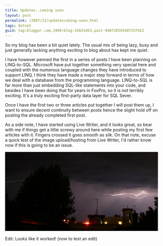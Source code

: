 ```yaml
---
title: Updates..coming soon
layout: post
permalink: /2007/12/updatescoming-soon.html
tags: dotnet
guid: tag:blogger.com,1999:blog-25631453.post-940720593407257422
---
```



So my blog has been a bit quiet lately. The usual mix of being lazy, busy and just generally lacking anything exciting to blog about has kept me quiet.  
  
I have however penned the first in a series of posts I have been planning on LINQ-to-SQL. Microsoft have put together something very special here and coupled with the numerous language changes they have introduced to support LINQ, I think they have made a major step forward in terms of how we deal with a database from the programming language.    LINQ-to-SQL is far more than just embedding SQL-like statements into your code, and besides I have been doing that for years in FoxPro, so it is not terribly exciting. It's a truly exciting first-party data layer for SQL Sever.  
  
Once I have the first two or three articles put together I will post them up, I want to ensure decent continuity between posts hence the slight hold off on posting the already completed first post.  
  
As a side note, I have started using Live Writer, and it looks great, so bear with me if things get a little screwy around here while posting my first few articles with it. Fingers crossed it goes smooth as silk.    On that note, excuse a quick test of the image upload/hosting from Live Writer, I'd rather know now if this is going to be an issue.  
  
![Lightning](/images/1382874053847.png)   
  
Edit: Looks like it worked! (now to test an edit)  
